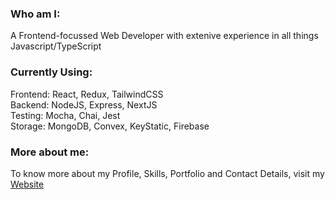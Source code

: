 ### Who am I:
A Frontend-focussed Web Developer with extenive experience in all things Javascript/TypeScript

### Currently Using:
Frontend: React, Redux, TailwindCSS <br />
Backend: NodeJS, Express, NextJS <br />
Testing: Mocha, Chai, Jest <br />
Storage: MongoDB, Convex, KeyStatic, Firebase <br />

### More about me:
To know more about my Profile, Skills, Portfolio and Contact Details, visit my <a target='_blank' rel='noreferrer' href="https://texperience-360.web.app/">Website</a>

<!--
### Hi there 👋
<br/>
![Prasada's github stats](https://github-readme-stats.vercel.app/api?username=contactipraju&show_icons=true&hide_border=true)
<br/>
**contactipraju/contactipraju** is a ✨ _special_ ✨ repository because its `README.md` (this file) appears on your GitHub profile.

Here are some ideas to get you started:

- 🔭 I’m currently working on ...
- 🌱 I’m currently learning ...
- 👯 I’m looking to collaborate on ...
- 🤔 I’m looking for help with ...
- 💬 Ask me about ...
- 📫 How to reach me: ...
- 😄 Pronouns: ...
- ⚡ Fun fact: ...
-->
